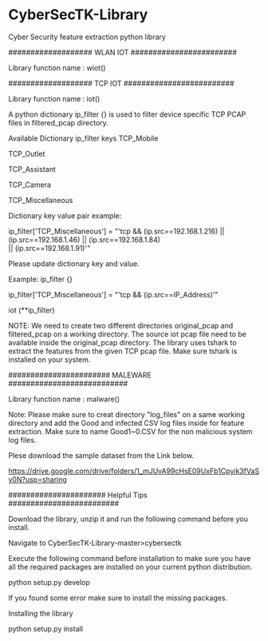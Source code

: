 # CyberSecTK-Library
 Cyber Security feature extraction python library 
 
 ################### WLAN IOT ########################

 Library function name : wiot()
 
 ################### TCP IOT #########################

Library function name : iot()

A python dictionary ip_filter {} is used to filter device specific TCP PCAP files in filtered_pcap directory.

Available Dictionary ip_filter keys
TCP_Mobile

TCP_Outlet

TCP_Assistant

TCP_Camera

TCP_Miscellaneous

Dictionary key value pair example:

ip_filter['TCP_Miscellaneous'] = "'tcp && (ip.src==192.168.1.216) || (ip.src==192.168.1.46) || (ip.src==192.168.1.84) \
                     || (ip.src==192.168.1.91)'"

Please update dictionary key and value. 

Example: ip_filter {} 

ip_filter['TCP_Miscellaneous'] = "'tcp && (ip.src==IP_Address)'"
         
iot (**ip_filter)

NOTE: We need to create two different directories original_pcap and filtered_pcap on a working directory. The source iot pcap file need to be available inside the original_pcap directory. 
The library uses tshark to extract the features from the given TCP pcap file. Make sure tshark is installed on your system.  

####################### MALEWARE ###########################

Library function name : malware()

Note: Please make sure to creat directory "log_files" on a same working directory and add the Good and infected CSV log files inside for feature extraction. Make sure to name Good1~0.CSV for the non malicious system log files. 

Plese download the sample dataset from the Link below. 

https://drive.google.com/drive/folders/1_mJUvA99cHsE09UxFb1Cpyik3fVaSy0N?usp=sharing

###################### Helpful Tips #########################

Download the library, unzip it and run the following command before you install. 


Navigate to CyberSecTK-Library-master>cybersectk

Execute the following command before installation to make sure you have all the required packages are installed on your current python distribution.

 python setup.py develop
 
 If you found some error make sure to install the missing packages. 
 
 Installing the library

 python setup.py install



